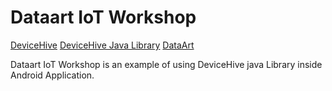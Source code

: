 Dataart IoT Workshop
=========================================

[DeviceHive](http://devicehive.com)
[DeviceHive Java Library](https://github.com/devicehive/devicehive-java)
[DataArt](http://dataart.com)

Dataart IoT Workshop is an example of using DeviceHive java Library inside Android Application.
